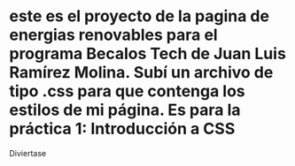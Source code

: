 # este es el proyecto de la pagina de energias renovables para el programa Becalos Tech de Juan Luis Ramírez Molina. Subí un archivo de tipo .css para que contenga los estilos de mi página. Es para la práctica 1: Introducción a CSS



Diviertase
